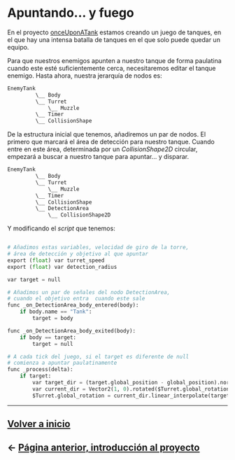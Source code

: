 # Apuntando... y fuego

En el proyecto [onceUponATank](https://github.com/keyWorlds/onceUponATank) estamos creando un juego de tanques, en el que hay una intensa batalla de tanques en el que solo puede quedar un equipo.

Para que nuestros enemigos apunten a nuestro tanque de forma paulatina cuando este esté suficientemente cerca, necesitaremos editar el tanque enemigo. Hasta ahora, nuestra jerarquía de nodos es:

```py
EnemyTank
         \__ Body
         \__ Turret
             \__ Muzzle
         \__ Timer
         \__ CollisionShape
```

De la estructura inicial que tenemos, añadiremos un par de nodos. El primero que marcará el área de detección para nuestro tanque. Cuando entre en este área, determinada por un _CollisionShape2D_ circular, empezará a buscar a nuestro tanque para apuntar... y disparar.

```py
EnemyTank
         \__ Body
         \__ Turret
             \__ Muzzle
         \__ Timer
         \__ CollisionShape
         \__ DetectionArea
             \__ CollisionShape2D
```

Y modificando el _script_ que tenemos:

```py

# Añadimos estas variables, velocidad de giro de la torre,
# área de detección y objetivo al que apuntar
export (float) var turret_speed
export (float) var detection_radius

var target = null

# Añadimos un par de señales del nodo DetectionArea,
# cuando el objetivo entra  cuando este sale
func _on_DetectionArea_body_entered(body):
    if body.name == "Tank":
        target = body

func _on_DetectionArea_body_exited(body):
    if body == target:
        target = null

# A cada tick del juego, si el target es diferente de null
# comienza a apuntar paulatinamente
func _process(delta):
    if target:
        var target_dir = (target.global_position - global_position).normalized()
        var current_dir = Vector2(1, 0).rotated($Turret.global_rotation)
        $Turret.global_rotation = current_dir.linear_interpolate(target_dir, turret_speed * delta).angle()
```

---

## [Volver a inicio](../../README.md)

## ← [Página anterior, introducción al proyecto](tanks.md)
